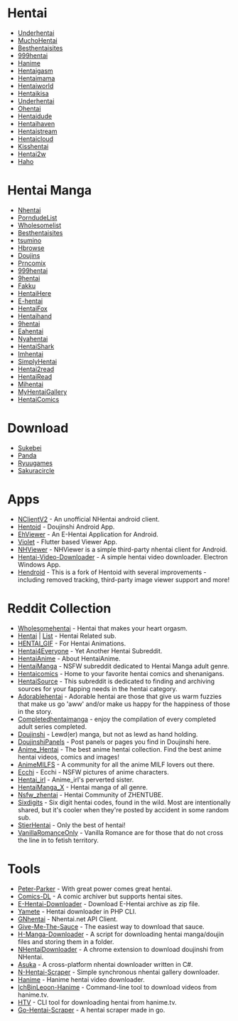 # Hentai 

* [Underhentai](https://www.underhentai.net/)
* [MuchoHentai](https://MuchoHentai.com)
* [Besthentaisites](https://besthentaisites.github.io/)
* [999hentai](https://999hentai.com/hentai-anime)
* [Hanime](https://Hanime.tv)
* [Hentaigasm](https://hentaigasm.com)
* [Hentaimama](https://hentaimama.com/)
* [Hentaiworld](https://hentaiworld.tv/)
* [Hentaikisa](https://hentaikisa.com)
* [Underhentai](https://underhentai.net)
* [Ohentai](https://ohentai.org)
* [Hentaidude](https://hentaidude.com/)
* [Hentaihaven](https://hentaihaven.red/)
* [Hentaistream](https://hentaistream.moe/)
* [Hentaicloud](https://www.hentaicloud.com/)
* [Kisshentai](https://kisshentai.net/)
* [Hentai2w](https://hentai2w.com/)
* [Haho](https://haho.moe/)

# Hentai Manga

* [Nhentai](https://nhentai.net)
* [PorndudeList](https://theporndude.com/hentai-manga-sites)
* [Wholesomelist](https://wholesomelist.com/)
* [Besthentaisites](https://besthentaisites.github.io/)
* [tsumino](https://tsumino.com)
* [Hbrowse](https://hbrowse.com/)
* [Doujins](https://doujins.com/)
* [Prncomix](https://prncomix.com/)
* [999hentai](https://999hentai.com/hentai-manga)
* [9hentai](https://9hentai.com/)
* [Fakku](https://fakku.net/)
* [HentaiHere](https://hentaihere.com/)
* [E-hentai](https://e-hentai.org/)
* [HentaiFox](https://hentaifox.com/)
* [Hentaihand](https://hentaihand.com/en/)
* [9hentai](https://9hentai.to/)
* [Eahentai](https://eahentai.com/)
* [Nyahentai](https://nyahentai.com/)
* [HentaiShark](https://www.hentaishark.com/)
* [Imhentai](https://imhentai.xxx/)
* [SimplyHentai](https://simplyhentai.org/)
* [Hentai2read](https://hentai2read.com/)
* [HentaiRead](https://hentairead.com/)
* [Mihentai](https://mihentai.com/)
* [MyHentaiGallery](https://myhentaigallery.com/)
* [HentaiComics](https://myhentaicomics.com/)

# Download

* [Sukebei](https://sukebei.nyaa.si/)
* [Panda](https://panda.chaika.moe/)
* [Ryuugames](https://ryuugames.com/)
* [Sakuracircle](https://sakuracircle.com/)

# Apps

* [NClientV2](https://github.com/Dar9586/NClientV2) - An unofficial NHentai android client.
* [Hentoid](https://github.com/avluis/Hentoid) - Doujinshi Android App.
* [EhViewer](https://gitlab.com/NekoInverter/EhViewer) - An E-Hentai Application for Android.
* [Violet](https://github.com/project-violet/violet) - Flutter based Viewer App.
* [NHViewer](https://github.com/ttdyce/NHentai-NHViewer) - NHViewer is a simple third-party nhentai client for Android.
* [Hentai-Video-Downloader](https://github.com/Zebraslive/basic-hentai-video-downloader) - A simple hentai video downloader. Electron Windows App.
* [Hendroid](https://github.com/Nonononoki/Hendroid) - This is a fork of Hentoid with several improvements - including removed tracking, third-party image viewer support and more!

# Reddit Collection

* [Wholesomehentai](https://www.reddit.com/r/wholesomehentai) - Hentai that makes your heart orgasm.
* [Hentai](https://www.reddit.com/r/hentai) | [List](https://reddit.com/r/hentai/w/hentai_subreddits) - Hentai Related sub.
* [HENTAI_GIF](https://www.reddit.com/r/HENTAI_GIF) - For Hentai Animations.
* [Hentai4Everyone](https://www.reddit.com/r/Hentai4Everyone) - Yet Another Hentai Subreddit.
* [HentaiAnime](https://www.reddit.com/r/HentaiAnime) - About HentaiAnime.
* [HentaiManga](https://www.reddit.com/r/HentaiManga) - NSFW subreddit dedicated to Hentai Manga adult genre.
* [Hentaicomics](https://www.reddit.com/r/hentaicomics) - Home to your favorite hentai comics and shenanigans.
* [HentaiSource](https://www.reddit.com/r/HentaiSource) - This subreddit is dedicated to finding and archiving sources for your fapping needs in the hentai category.
* [Adorablehentai](https://www.reddit.com/r/adorablehentai) - Adorable hentai are those that give us warm fuzzies that make us go 'aww' and/or make us happy for the happiness of those in the story.
* [Completedhentaimanga](https://www.reddit.com/r/Completedhentaimanga) - enjoy the compilation of every completed adult series completed.
* [Doujinshi](https://www.reddit.com/r/doujinshi) - Lewd(er) manga, but not as lewd as hand holding.
* [DoujinshiPanels](https://www.reddit.com/r/DoujinshiPanels) - Post panels or pages you find in Doujinshi here.
* [Anime_Hentai](https://www.reddit.com/r/anime_hentai) - The best anime hentai collection. Find the best anime hentai videos, comics and images!
* [AnimeMILFS](https://www.reddit.com/r/AnimeMILFS) - A community for all the anime MILF lovers out there.
* [Ecchi](https://www.reddit.com/r/ecchi) - Ecchi - NSFW pictures of anime characters.
* [Hentai_irl](https://www.reddit.com/r/hentai_irl) - Anime_irl's perverted sister.
* [HentaiManga_X](https://www.reddit.com/r/hentaiManga_X) - Hentai manga of all genre.
* [Nsfw_zhentai](https://www.reddit.com/r/nsfw_zhentai) - Hentai Community of ZHENTUBE.
* [Sixdigits](https://www.reddit.com/r/sixdigits) - Six digit hentai codes, found in the wild. Most are intentionally shared, but it's cooler when they're posted by accident in some random sub.
* [StierHentai](https://www.reddit.com/r/StierHentai) - Only the best of hentai!
* [VanillaRomanceOnly](https://www.reddit.com/r/VanillaRomanceOnly) - Vanilla Romance are for those that do not cross the line in to fetish territory.

# Tools

* [Peter-Parker](https://github.com/ChingChang9/peter-parker) - With great power comes great hentai.
* [Comics-DL](https://github.com/The-Eye-Team/Comics-DL) - A comic archiver but supports hentai sites.
* [E-Hentai-Downloader](https://github.com/ccloli/E-Hentai-Downloader) - Download E-Hentai archive as zip file.
* [Yamete](https://github.com/jaymoulin/yamete) - Hentai downloader in PHP CLI.
* [GNhentai](https://github.com/tdakkota/gnhentai) - Nhentai.net API Client.
* [Give-Me-The-Sauce](https://github.com/on33s4m4/Give-Me-The-Sauce) - The easiest way to download that sauce.
* [H-Manga-Downloader](https://github.com/AmbitionlessFr1end/h-manga-downloader) - A script for downloading hentai manga/doujin files and storing them in a folder.
* [NHentaiDownloader](https://github.com/Xwilarg/NHentaiDownloader) - A chrome extension to download doujinshi from NHentai.
* [Asuka](https://github.com/aikoofujimotoo/asuka) - A cross-platform nhentai downloader written in C#.
* [N-Hentai-Scraper](https://github.com/SoloSynth1/n-hentai-scraper) - Simple synchronous nhentai gallery downloader.
* [Hanime](https://github.com/lilacre/hanime) - Hanime hentai video downloader.
* [IchBinLeoon-Hanime](https://github.com/IchBinLeoon/hanime) - Command-line tool to download videos from hanime.tv.
* [HTV](https://github.com/rxqv/htv) - CLI tool for downloading hentai from hanime.tv.
* [Go-Hentai-Scraper](https://github.com/gan-of-culture/go-hentai-scraper) - A hentai scraper made in go.
